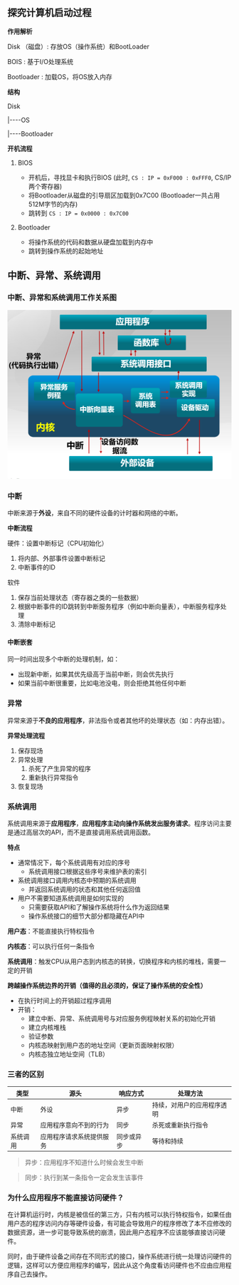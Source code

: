 

## 探究计算机启动过程

**作用解析**

Disk （磁盘）: 存放OS（操作系统）和BootLoader

BOIS : 基于I/O处理系统

Bootloader : 加载OS，将OS放入内存

**结构**

Disk

   |----OS

   |----Bootloader

**开机流程**

1.  BIOS
    *   开机后，寻找显卡和执行BIOS (此时, `CS : IP = 0xF000 : 0xFFF0`,  CS/IP 两个寄存器) 
    *   将Bootloader从磁盘的引导扇区加载到0x7C00 (Bootloader一共占用512M字节的内存)
    *   跳转到 `CS : IP = 0x0000 : 0x7C00`

2.  Bootloader
    *   将操作系统的代码和数据从硬盘加载到内存中
    *   跳转到操作系统的起始地址

## 中断、异常、系统调用

### 中断、异常和系统调用工作关系图

![](imgs/%E5%B7%A5%E4%BD%9C%E5%85%B3%E7%B3%BB%E5%9B%BE.png)

### 中断

中断来源于**外设**，来自不同的硬件设备的计时器和网络的中断。

**中断流程**

硬件：设置中断标记（CPU初始化）

1.  将内部、外部事件设置中断标记
2.  中断事件的ID

软件

1.  保存当前处理状态（寄存器之类的一些数据）
2.  根据中断事件的ID跳转到中断服务程序（例如中断向量表），中断服务程序处理
3.  清除中断标记

#### 中断嵌套

同一时间出现多个中断的处理机制，如：

- 出现新中断，如果其优先级高于当前中断，则会优先执行
- 如果当前中断很重要，比如电池没电，则会拒绝其他任何中断

### 异常

异常来源于**不良的应用程序**，非法指令或者其他坏的处理状态（如：内存出错）。

**异常处理流程**

1.  保存现场
2.  异常处理
    1.  杀死了产生异常的程序
    2.  重新执行异常指令
3.  恢复现场

### 系统调用

系统调用来源于**应用程序**，**应用程序主动向操作系统发出服务请求**。程序访问主要是通过高层次的API，而不是直接调用系统调用函数。

**特点**

-   通常情况下，每个系统调用有对应的序号
    -   系统调用接口根据这些序号来维护表的索引
-   系统调用接口调用内核态中预期的系统调用
    -   并返回系统调用的状态和其他任何返回值
-   用户不需要知道系统调用是如何实现的
    -   只需要获取API和了解操作系统将什么作为返回结果
    -   操作系统接口的细节大部分都隐藏在API中

**用户态**：不能直接执行特权指令

**内核态**：可以执行任何一条指令

**系统调用**：触发CPU从用户态到内核态的转换，切换程序和内核的堆栈，需要一定的开销

**跨越操作系统边界的开销（值得的且必须的，保证了操作系统的安全性）**

-   在执行时间上的开销超过程序调用
-   开销：
    -   建立中断、异常、系统调用号与对应服务例程映射关系的初始化开销
    -   建立内核堆栈
    -   验证参数
    -   内核态映射到用户态的地址空间（更新页面映射权限）
    -   内核态独立地址空间（TLB）

### 三者的区别

| 类型     | 源头                     | 响应方式   | 处理方法                   |
| -------- | ------------------------ | ---------- | -------------------------- |
| 中断     | 外设                     | 异步       | 持续，对用户的应用程序透明 |
| 异常     | 应用程序意向不到的行为   | 同步       | 杀死或重新执行指令         |
| 系统调用 | 应用程序请求系统提供服务 | 同步或异步 | 等待和持续                 |

>   异步：应用程序不知道什么时候会发生中断

>   同步：执行到某一条指令一定会发生该事件

### 为什么应用程序不能直接访问硬件？

在计算机运行时，内核是被信任的第三方，只有内核可以执行特权指令，如果任由用户态的程序访问内存等硬件设备，有可能会导致用户的程序修改了本不应修改的数据资源，进一步可能导致系统的崩溃，因此用户态程序不应该能够直接访问硬件。

同时，由于硬件设备之间存在不同形式的接口，操作系统进行统一处理访问硬件的逻辑，这样可以方便应用程序的编写，因此从这个角度看访问硬件也不应由应用程序自己去操作。

